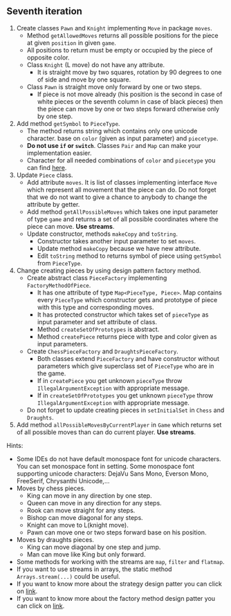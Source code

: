 ## Seventh iteration

1. Create classes `Pawn` and `Knight` implementing `Move` in package `moves`.
   - Method `getAllowedMoves` returns all possible positions for the piece at given `position` in given `game`.
   - All positions to return must be empty or occupied by the piece of opposite color.
   - Class `Knight` (L move) do not have any attribute.
     - It is straight move by two squares, rotation by 90 degrees to one of side and move by one square.
   - Class `Pawn` is straight move only forward by one or two steps.
     - If piece is not move already (his position is the second in case of white pieces 
       or the seventh column in case of black pieces) then the piece can move by one or two steps forward 
       otherwise only by one step.
2. Add method `getSymbol` to `PieceType`.
   - The method returns string which contains only one unicode character.
     base on `color` (given as input parameter) and `piecetype`.
   - **Do not use `if` or `switch`**. Classes `Pair` and `Map` can make your implementation easier.
   - Character for all needed combinations of `color` and `piecetype`
     you can find [here](https://www.fileformat.info/info/unicode/index.htm).
3. Update `Piece` class. 
   - Add attribute `moves`. It is list of classes implementing interface `Move`
     which represent all movement that the piece can do.
     Do not forget that we do not want to give a chance to anybody to change the attribute by getter.
   - Add method `getAllPossibleMoves` which takes one input parameter of type `game` 
     and returns a set of all possible coordinates where the piece can move. **Use streams**.
   - Update constructor, methods `makeCopy` and `toString`.
     - Constructor takes another input parameter to set `moves`.
     - Update method `makeCopy` because we have new attribute.
     - Edit `toString` method to returns symbol of piece using `getSymbol` from `PieceType`. 
4. Change creating pieces by using design pattern factory method.
   - Create abstract class `PieceFactory` implementing `FactoryMethodOfPiece`.
     - It has one attribute of type `Map<PieceType, Piece>`. Map contains every `PieceType` which constructor gets 
       and prototype of piece with this type and corresponding moves. 
     - It has protected constructor which takes set of `pieceType` as input parameter and set attribute of class.
     - Method `createSetOfPrototypes` is abstract.
     - Method `createPiece` returns piece with type and color given as input parameters.
   - Create `ChessPieceFactory` and `DraughtsPieceFactory`.
     - Both classes extend `PieceFactory` and have constructor without parameters 
       which give superclass set of `PieceType` who are in the game.
     - If in `createPiece` you get unknown `pieceType` throw `IllegalArgumentException` with appropriate message. 
     - If in `createSetOfPrototypes` you get unknown `pieceType` throw `IllegalArgumentException` 
       with appropriate message.
   - Do not forget to update creating pieces in `setInitialSet` in `Chess` and `Draughts`.
5. Add method `allPossibleMovesByCurrentPlayer` in `Game` which returns set of all possible moves 
   than can do current player. **Use streams**.

Hints:
  - Some IDEs do not have default monospace font for unicode characters. You can set monospace font in setting. 
    Some monospace font supporting unicode characters: 
    DejaVu Sans Mono,  Everson Mono, FreeSerif, Chrysanthi Unicode,...
  - Moves by chess pieces.
    - King can move in any direction by one step.
    - Queen can move in any direction for any steps.
    - Rook can move straight for any steps.
    - Bishop can move diagonal for any steps.
    - Knight can move to L(knight move).
    - Pawn can move one or two steps forward base on his position.
  - Moves by draughts pieces.
    - King can move diagonal by one step and jump.
    - Man can move like King but only forward.
  - Some methods for working with the streams are `map`, `filter` and `flatmap`.
  - If you want to use streams in arrays, the static method `Arrays.stream(...)` could be useful.
  - If you want to know more about the strategy design patter
    you can click on [link](https://refactoring.guru/design-patterns/strategy).
  - If you want to know more about the factory method design patter 
    you can click on [link](https://refactoring.guru/design-patterns/factory-method).